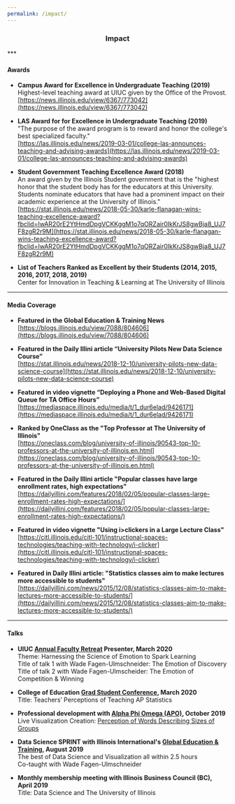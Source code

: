 ```yaml
---
permalink: /impact/
---
```


<center><h3>Impact</h3></center>
***
<h4><b>Awards</b></h4>

* **Campus Award for Excellence in Undergraduate Teaching (2019)**<br/>
Highest-level teaching award at UIUC given by the Office of the Provost.<br/>
[https://news.illinois.edu/view/6367/773042](https://news.illinois.edu/view/6367/773042)

* **LAS Award for for Excellence in Undergraduate Teaching (2019)**<br/>
"The purpose of the award program is to reward and honor the college's best specialized faculty."<br/>
[https://las.illinois.edu/news/2019-03-01/college-las-announces-teaching-and-advising-awards](https://las.illinois.edu/news/2019-03-01/college-las-announces-teaching-and-advising-awards)

* **Student Government Teaching Excellence Award (2018)**<br/>
An award given by the Illinois Student government that is the "highest honor that the student body has for the educators at this University.  Students nominate educators that have had a prominent impact on their academic experience at the University of Illinois."<br/>
[https://stat.illinois.edu/news/2018-05-30/karle-flanagan-wins-teaching-excellence-award?fbclid=IwAR20rE2YtHmdDpgVCKKggM1o7qORZair0IkKrJS8gwBja8_UJ7F8zgR2r9M](https://stat.illinois.edu/news/2018-05-30/karle-flanagan-wins-teaching-excellence-award?fbclid=IwAR20rE2YtHmdDpgVCKKggM1o7qORZair0IkKrJS8gwBja8_UJ7F8zgR2r9M)

* **List of Teachers Ranked as Excellent by their Students (2014, 2015, 2016, 2017, 2018, 2019)** <br/>
Center for Innovation in Teaching & Learning at The University of Illinois 

***
<h4><b>Media Coverage</b></h4>

* **Featured in the Global Education & Training News**<br/>
[https://blogs.illinois.edu/view/7088/804606](https://blogs.illinois.edu/view/7088/804606)

* **Featured in the Daily Illini article “University Pilots New Data Science Course”**<br/>
[https://stat.illinois.edu/news/2018-12-10/university-pilots-new-data-science-course](https://stat.illinois.edu/news/2018-12-10/university-pilots-new-data-science-course)

* **Featured in video vignette “Deploying a Phone and Web-Based Digital Queue for TA Office Hours”**<br/>
[https://mediaspace.illinois.edu/media/t/1_dur6elad/9426171](https://mediaspace.illinois.edu/media/t/1_dur6elad/9426171)

* **Ranked by OneClass as the "Top Professor at The University of Illinois"**<br/>
 [https://oneclass.com/blog/university-of-illinois/90543-top-10-professors-at-the-university-of-illinois.en.html](https://oneclass.com/blog/university-of-illinois/90543-top-10-professors-at-the-university-of-illinois.en.html)

* **Featured in the Daily Illini article "Popular classes have large enrollment rates, high expectations"**<br/>
[https://dailyillini.com/features/2018/02/05/popular-classes-large-enrollment-rates-high-expectations/](https://dailyillini.com/features/2018/02/05/popular-classes-large-enrollment-rates-high-expectations/)

* **Featured in video vignette "Using i>clickers in a Large Lecture Class"**<br/> 
[https://citl.illinois.edu/citl-101/instructional-spaces-technologies/teaching-with-technology/i-clicker](https://citl.illinois.edu/citl-101/instructional-spaces-technologies/teaching-with-technology/i-clicker)

* **Featured in Daily Illini article: "Statistics classes aim to make lectures more accessible to students"**<br/>
[https://dailyillini.com/news/2015/12/08/statistics-classes-aim-to-make-lectures-more-accessible-to-students/](https://dailyillini.com/news/2015/12/08/statistics-classes-aim-to-make-lectures-more-accessible-to-students/)

***
<h4><b>Talks</b></h4>

* **UIUC [Annual Faculty Retreat](http://conferences.illinois.edu/facultyretreat/program.html) Presenter, March 2020**<br/>
Theme: Harnessing the Science of Emotion to Spark Learning<br/>
Title of talk 1 with Wade Fagen-Ulmschneider: The Emotion of Discovery<br/>
Title of talk 2 with Wade Fagen-Ulmscheider: The Emotion of Competition & Winning<br/>

* **College of Education [Grad Student Conference](https://education.illinois.edu/docs/default-source/graduate-conference/final-digital-gsc-program-2020.pdf?sfvrsn=9cf70e40_2), March 2020**<br/>
Title: Teachers’ Perceptions of Teaching AP Statistics<br/>

* **Professional development with [Alpha Phi Omega (APO)](https://apo-aa.org/), October 2019**<br/>
Live Visualization Creation: [Perception of Words Describing Sizes of Groups](http://d7.cs.illinois.edu/projects/apo-group-size/)<br/>

* **Data Science SPRINT with Illinois International's [Global Education & Training](http://get.illinois.edu/), August 2019**<br/>
The best of Data Science and Visualization all within 2.5 hours<br/>
Co-taught with Wade Fagen-Ulmschneider<br/>

* **Monthly membership meeting with Illinois Business Council (BC), April 2019**<br/>
Title: Data Science and The University of Illinois


